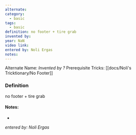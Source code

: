 ```yaml
---
alternate: 
category:
  - basic
tags:
  - basic
definition: no footer + tire grab
invented by: 
year: NaN
video link: 
entered by: Noli Ergas
notes: 
---
```

Alternate Name: 
*Invented by ?*
Prerequisite Tricks: [[docs/Noli's Tricktionary/No Footer]]

### Definition
no footer + tire grab


#### Notes:
- 
*entered by: Noli Ergas*
